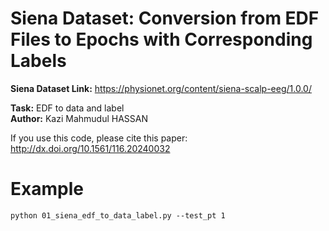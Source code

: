 # Siena Dataset: Conversion from EDF Files to Epochs with Corresponding Labels

<b>Siena Dataset Link:</b> https://physionet.org/content/siena-scalp-eeg/1.0.0/ 

<b>Task:</b> EDF to data and label <br>
<b>Author:</b> Kazi Mahmudul HASSAN <br>

If you use this code, please cite this paper: http://dx.doi.org/10.1561/116.20240032

# Example 
```
python 01_siena_edf_to_data_label.py --test_pt 1 
```
